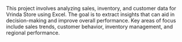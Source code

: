 This project involves analyzing sales, inventory, and customer data for Vrinda Store using Excel. The goal is to extract insights that can aid in decision-making and improve overall performance. Key areas of focus include sales trends, customer behavior, inventory management, and regional performance.
